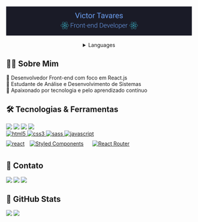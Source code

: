 ![Victor Tavares](./topo.png)
<details>
 <summary align="center">Languages</summary> 
<table align="center" margin="20">
 <tr><td><a href="README_en.md">English</a></td></tr>
 <tr><td><a href="README.md">Português</a></td></tr>
</table>
</details>

## 👨‍💻 Sobre Mim

 🔹 Desenvolvedor Front-end com foco em React.js</br>
 🔹 Estudante de Análise e Desenvolvimento de Sistemas</br> 
 🔹 Apaixonado por tecnologia e pelo aprendizado contínuo

## 🛠 Tecnologias & Ferramentas

<div>
     <a href="https://ubuntu.com/"><img src="https://img.shields.io/badge/Ubuntu-282C34?Ubuntu=for-the-badge&logo=ubuntu&logoColor=f27516"  height="25" /></a>
         <a href="https://jestjs.io/"><img src="https://img.shields.io/badge/Jest-282C34?logo=jest&logoColor=40f561"  height="25" /></a>
          <a href="https://code.visualstudio.com/"><img src="https://img.shields.io/badge/VS%20Code-282C34?logo=visual-studio-code&logoColor=007ACC"  height="25" /></a>
            <a href="https://git-scm.com/"><img src="https://img.shields.io/badge/git-282C34?logo=git&logoColor=F05032"  height="25" /></a> </br>
  <a href="https://www.w3.org/html/" target="_blank"> <img src="https://img.shields.io/badge/HTML5-282C34?logo=html5&logoColor=E34F26" alt="html5" height="25"/> </a>
  <a href="https://www.w3schools.com/css/" target="_blank"> <img src="https://img.shields.io/badge/CSS3-282C34?logo=css3&logoColor=1572B6" alt="css3" height="25"/> </a>
  <a href="https://sass-lang.com" target="_blank"> <img src="https://img.shields.io/badge/Sass-282C34?logo=sass&logoColor=CC6699" alt="sass" height="25"/> </a>
  <a href="https://developer.mozilla.org/en-US/docs/Web/JavaScript" target="_blank"> <img src="https://img.shields.io/badge/JavaScript-282C34?logo=javascript&logoColor=F7DF1E" alt="javascript" height="25"/> </a> </br>
  <a href="https://reactjs.org/" target="_blank"> <img src="https://img.shields.io/badge/React-282C34?logo=react&logoColor=61dafb" alt="react" height="25"/></a> 
  <a href="https://styled-components.com/" target="_blank"><img style="margin: 10px" src="https://img.shields.io/static/v1?label=&message=styled-components&color=282C34&logo=styled-components&logoColor=DB7093" alt="Styled Components" height="25" /></a>
    <a href="https://reactrouter.com/" target="_blank"><img style="margin: 10px" src="https://img.shields.io/badge/React_Router-282C34?logo=reactrouter&logoColor=d6100d" alt="React Router" height="25" /></a>
</div>

## 📩 Contato

<div>

  <a href="https://github.com/victortavaresdev"><img src="https://img.shields.io/badge/Github-282C34?Ubuntu=for-the-badge&logo=github&logoColor=ffffff"  height="25" /></a>
 <a href="mailto:victortavaresdev@gmail.com"><img src="https://img.shields.io/badge/Gmail-282C34?gmail=for-the-badge&logo=gmail&logoColor=D14836"  height="25" /></a>
 <a href="https://www.linkedin.com/in/victor-tavares-dev/"><img src="https://img.shields.io/badge/Linkedin-282C34?gmail=for-the-badge&logo=Linkedin&logoColor=0077B5"  height="25" /></a>
</div>

## 🤖 GitHub Stats

<div>
  <img src="https://github-readme-stats.vercel.app/api?username=victortavaresdev&show_icons=true&theme=tokyonight" height="190"/>  
  <img src="https://github-readme-stats.vercel.app/api/top-langs/?username=victortavaresdev&theme=tokyonight" height="190" />
</div>





 
